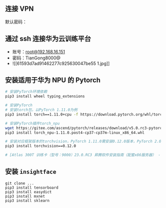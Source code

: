 ## 连接 VPN

默认密码：

## 通过 ssh 连接华为云训练平台

- 账号：root@192.168.16.151
- 密码：TianGong8000@
- ![[61593d7ad91462277c925630047be55 1.jpg]]

## 安装适用于华为 NPU 的 Pytorch

```bash
# 安装PyTorch环境依赖
pip3 install wheel typing_extensions

# 安装PyTorch 
# 安装torch包，以PyTorch 1.11.0为例
pip3 install torch==1.11.0+cpu -f https://download.pytorch.org/whl/torch_stable.html --trusted-host download.pytorch.org

# 安装PyTorch插件torch_npu
wget https://gitee.com/ascend/pytorch/releases/download/v5.0.rc3-pytorch1.11.0/torch_npu-1.11.0.post4-cp37-cp37m-linux_x86_64.whl
pip3 install torch_npu-1.11.0.post4-cp37-cp37m-linux_x86_64.whl

# 安装对应框架版本的torchvision，PyTorch 1.11.0需安装0.12.0版本，PyTorch 2.0.1版本需安装0.15.2版本，PyTorch 2.1.0版本需安装0.16.0版本
pip3 install torchvision==0.12.0

# [Atlas 300T 训练卡（型号：9000）23.0.RC3 昇腾软件安装指南（配套x86服务器） - 华为 (huawei.com)](https://support.huawei.com/enterprise/zh/doc/EDOC1100334544)
```

## 安装 `insightface`

```
git clone ...
pip3 install tensorboard
pip3 install easydict
pip3 install mxnet
pip3 install sklearn
```